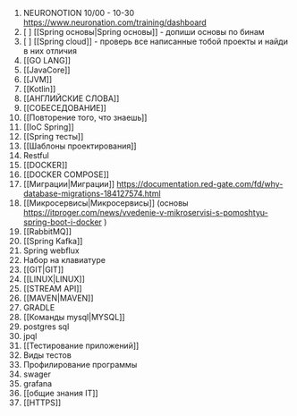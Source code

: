 1. NEURONOTION 10/00 - 10-30  https://www.neuronation.com/training/dashboard 
2. [ ] [[Spring основы|Spring основы]] - допиши основы по бинам
3. [ ]  [[Spring cloud]] - проверь все написанные тобой  проекты и найди в них отличия 
4. [[GO LANG]]
5. [[JavaCore]]
6. [[JVM]]
7. [[Kotlin]]
8. [[АНГЛИЙСКИЕ СЛОВА]] 
9. [[СОБЕСЕДОВАНИЕ]]
10. [[Повторение того, что знаешь]] 
11. [[IoC Spring]]
12. [[Spring тесты]]
13. [[Шаблоны проектирования]]
14. Restful
15. [[DOCKER]]
16. [[DOCKER COMPOSE]]
17. [[Миграции|Миграции]] https://documentation.red-gate.com/fd/why-database-migrations-184127574.html 
18. [[Микросервисы|Микросервисы]] (основы https://itproger.com/news/vvedenie-v-mikroservisi-s-pomoshtyu-spring-boot-i-docker )
19. [[RabbitMQ]] 
20. [[Spring Kafka]]
21. Spring webflux
22. Набор на клавиатуре
23. [[GIT|GIT]]  
24. [[LINUX|LINUX]]
25. [[STREAM API]]
26. [[MAVEN|MAVEN]]
27. GRADLE
28. [[Команды mysql|MYSQL]]
29. postgres sql
30. jpql
31. [[Тестирование приложений]]
32. Виды тестов
33. Профилирование программы
34. swager
35. grafana
36. [[общие знания IT]]
37. [[HTTPS]]


